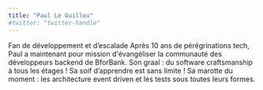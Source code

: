 ```yaml
---
title: "Paul Le Guillou"
#twitter: "twitter-handle"
---
```


Fan de développement et d’escalade Après 10 ans de pérégrinations tech, Paul a maintenant pour mission d'évangéliser la communauté des développeurs backend de BforBank. Son graal : du software craftsmanship à tous les étages ! Sa soif d’apprendre est sans limite ! Sa marotte du moment : les architecture event driven et les tests sous toutes leurs formes.
